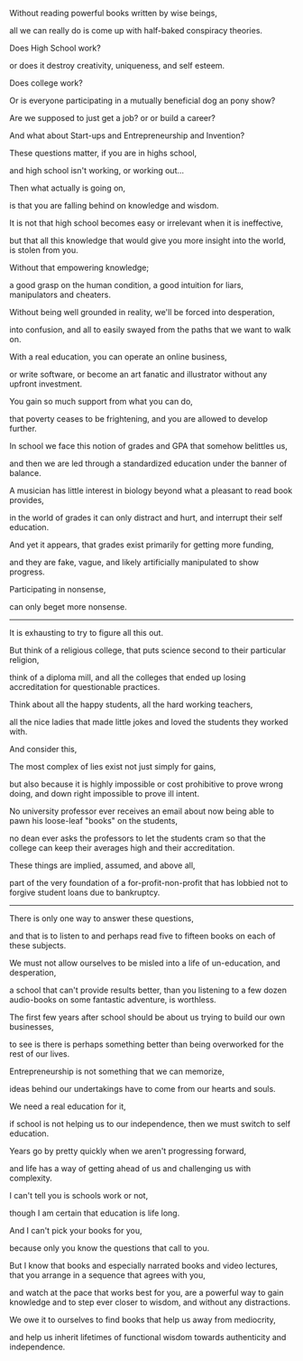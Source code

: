 Without reading powerful books written by wise beings,

all we can really do is come up with half-baked conspiracy theories.

Does High School work?

or does it destroy creativity, uniqueness, and self esteem.

Does college work?

Or is everyone participating in a mutually beneficial dog an pony show?

Are we supposed to just get a job? or or build a career?

And what about Start-ups and Entrepreneurship and Invention?

These questions matter, if you are in highs school,

and high school isn't working, or working out...

Then what actually is going on,

is that you are falling behind on knowledge and wisdom.

It is not that high school becomes easy or irrelevant when it is ineffective,

but that all this knowledge that would give you more insight into the world, is stolen from you.

Without that empowering knowledge;

a good grasp on the human condition, a good intuition for liars, manipulators and cheaters.

Without being well grounded in reality, we'll be forced into desperation,

into confusion, and all to easily swayed from the paths that we want to walk on.

With a real education, you can operate an online business,

or write software, or become an art fanatic and illustrator without any upfront investment.

You gain so much support from what you can do,

that poverty ceases to be frightening, and you are allowed to develop further.

In school we face this notion of grades and GPA that somehow belittles us,

and then we are led through a standardized education under the banner of balance.

A musician has little interest in biology beyond what a pleasant to read book provides,

in the world of grades it can only distract and hurt, and interrupt their self education.

And yet it appears, that grades exist primarily for getting more funding,

and they are fake, vague, and likely artificially manipulated to show progress.

Participating in nonsense,

can only beget more nonsense.

---

It is exhausting to try to figure all this out.

But think of a religious college, that puts science second to their particular religion,

think of a diploma mill, and all the colleges that ended up losing accreditation for questionable practices.

Think about all the happy students, all the hard working teachers,

all the nice ladies that made little jokes and loved the students they worked with.

And consider this,

The most complex of lies exist not just simply for gains,

but also because it is highly impossible or cost prohibitive to prove wrong doing, and down right impossible to prove ill intent.

No university professor ever receives an email about now being able to pawn his loose-leaf "books" on the students,

no dean ever asks the professors to let the students cram so that the college can keep their averages high and their accreditation.

These things are implied, assumed, and above all,

part of the very foundation of a for-profit-non-profit that has lobbied not to forgive student loans due to bankruptcy.

---

There is only one way to answer these questions,

and that is to listen to and perhaps read five to fifteen books on each of these subjects.

We must not allow ourselves to be misled into a life of un-education, and desperation,

a school that can't provide results better, than you listening to a few dozen audio-books on some fantastic adventure, is worthless.

The first few years after school should be about us trying to build our own businesses,

to see is there is perhaps something better than being overworked for the rest of our lives.

Entrepreneurship is not something that we can memorize,

ideas behind our undertakings have to come from our hearts and souls.

We need a real education for it,

if school is not helping us to our independence, then we must switch to self education.

Years go by pretty quickly when we aren't progressing forward,

and life has a way of getting ahead of us and challenging us with complexity.

I can't tell you is schools work or not,

though I am certain that education is life long.

And I can't pick your books for you,

because only you know the questions that call to you.

But I know that books and especially narrated books and video lectures, that you arrange in a sequence that agrees with you,

and watch at the pace that works best for you, are a powerful way to gain knowledge and to step ever closer to wisdom, and without any distractions.

We owe it to ourselves to find books that help us away from mediocrity,

and help us inherit lifetimes of functional wisdom towards authenticity and independence.
